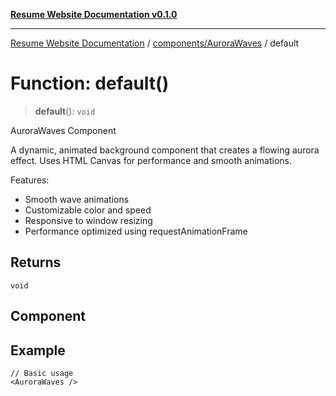 [**Resume Website Documentation v0.1.0**](../../../README.md)

***

[Resume Website Documentation](../../../modules.md) / [components/AuroraWaves](../README.md) / default

# Function: default()

> **default**(): `void`

AuroraWaves Component

A dynamic, animated background component that creates a flowing aurora effect.
Uses HTML Canvas for performance and smooth animations.

Features:
- Smooth wave animations
- Customizable color and speed
- Responsive to window resizing
- Performance optimized using requestAnimationFrame

## Returns

`void`

## Component

## Example

```tsx
// Basic usage
<AuroraWaves />
```
